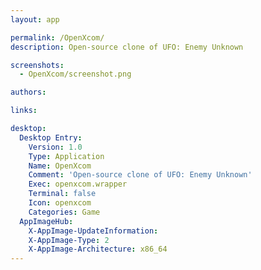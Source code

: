 ```yaml
---
layout: app

permalink: /OpenXcom/
description: Open-source clone of UFO: Enemy Unknown

screenshots:
  - OpenXcom/screenshot.png

authors:

links:

desktop:
  Desktop Entry:
    Version: 1.0
    Type: Application
    Name: OpenXcom
    Comment: 'Open-source clone of UFO: Enemy Unknown'
    Exec: openxcom.wrapper
    Terminal: false
    Icon: openxcom
    Categories: Game
  AppImageHub:
    X-AppImage-UpdateInformation: 
    X-AppImage-Type: 2
    X-AppImage-Architecture: x86_64
---
```

